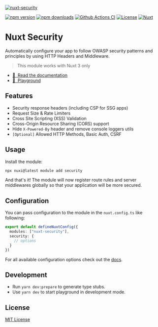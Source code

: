 [![nuxt-security](https://nuxt-security.vercel.app/preview.png)](https://nuxt-security.vercel.app)

[![npm version][npm-version-src]][npm-version-href]
[![npm downloads][npm-downloads-src]][npm-downloads-href]
[![Github Actions CI][github-actions-ci-src]][github-actions-ci-href]
[![License][license-src]][license-href]
[![Nuxt][nuxt-src]][nuxt-href]

# Nuxt Security

Automatically configure your app to follow OWASP security patterns and principles by using HTTP Headers and Middleware.

> This module works with Nuxt 3 only

- [📖 &nbsp;Read the documentation](https://nuxt-security.vercel.app)
- [👾 &nbsp;Playground](https://nuxt-security.vercel.app/playground)

## Features

- Security response headers (including CSP for SSG apps)
- Request Size & Rate Limiters
- Cross Site Scripting (XSS) Validation
- Cross-Origin Resource Sharing (CORS) support
- Hide `X-Powered-By` header and remove console loggers utils
- `[Optional]` Allowed HTTP Methods, Basic Auth, CSRF

## Usage

Install the module:

```sh
npx nuxi@latest module add security
```

And that's it! The module will now register route rules and server middlewares globally so that your application will be more secured.

## Configuration

You can pass configuration to the module in the `nuxt.config.ts` like following:

```ts
export default defineNuxtConfig({
  modules: ["nuxt-security"],
  security: {
    // options
  }
})
```

For all available configuration options check out the [docs](https://nuxt-security.vercel.app).

## Development

- Run `yarn dev:prepare` to generate type stubs.
- Use `yarn dev` to start playground in development mode.

## License

[MIT License](./LICENSE.md)

<!-- Badges -->

[npm-version-src]: https://img.shields.io/npm/v/nuxt-security/latest.svg
[npm-version-href]: https://npmjs.com/package/nuxt-security
[npm-downloads-src]: https://img.shields.io/npm/dt/nuxt-security.svg
[npm-downloads-href]: https://npmjs.com/package/nuxt-security
[github-actions-ci-src]: https://github.com/baroshem/nuxt-security/actions/workflows/ci.yml/badge.svg
[github-actions-ci-href]: https://github.com/baroshem/nuxt-security/actions?query=workflow%3Aci
[license-src]: https://img.shields.io/npm/l/nuxt-security.svg
[license-href]: https://npmjs.com/package/nuxt-security
[nuxt-src]: https://img.shields.io/badge/Nuxt-18181B?logo=nuxt.js
[nuxt-href]: https://nuxt.com
